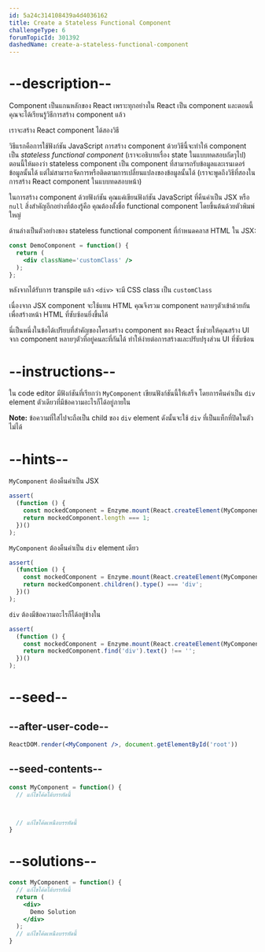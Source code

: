 ```yaml
---
id: 5a24c314108439a4d4036162
title: Create a Stateless Functional Component
challengeType: 6
forumTopicId: 301392
dashedName: create-a-stateless-functional-component
---
```


# --description--


Component เป็นแกนหลักของ React เพราะทุกอย่างใน React เป็น component และตอนนี้คุณจะได้เรียนรู้วิธีการสร้าง component แล้ว

เราจะสร้าง React component ได้สองวิธี 

วิธีแรกคือการใช้ฟังก์ชัน JavaScript 
การสร้าง component ด้วยวิธีนี้จะทำให้ component เป็น *stateless functional component* (เราจะอธิบายเรื่อง state ในแบบทดสอบถัดๆไป) ตอนนี้ให้มองว่า stateless component เป็น component ที่สามารถรับข้อมูลและเรนเดอร์ข้อมูลนั้นได้ แต่ไม่สามารถจัดการหรือติดตามการเปลี่ยนแปลงของข้อมูลนั้นได้ (เราจะพูดถึงวิธีที่สองในการสร้าง React component ในแบบทดสอบหน้า)

ในการสร้าง component ด้วยฟังก์ชัน คุณแค่เขียนฟังก์ชัน JavaScript ที่คืนค่าเป็น JSX หรือ `null` สิ่งสำคัญอีกอย่างที่ต้องรู้คือ คุณต้องตั้งชื่อ functional component โดยขึ้นต้นด้วยตัวพิมพ์ใหญ่ 

ด้านล่างเป็นตัวอย่างของ stateless functional component ที่กำหนดคลาส HTML ใน JSX:

```jsx
const DemoComponent = function() {
  return (
    <div className='customClass' />
  );
};
```

หลังจากได้รับการ transpile แล้ว `<div>` จะมี CSS class เป็น `customClass`

เนื่องจาก JSX component จะใช้แทน HTML คุณจึงรวม component หลายๆตัวเข้าด้วยกันเพื่อสร้างหน้า HTML ที่ซับซ้อนยิ่งขึ้นได้ 

นี่เป็นหนึ่งในข้อได้เปรียบที่สำคัญของโครงสร้าง component ของ React ซึ่งช่วยให้คุณสร้าง UI จาก component หลายๆตัวที่อยู่คนละที่กันได้ ทำให้ง่ายต่อการสร้างและปรับปรุงส่วน UI ที่ซับซ้อน

# --instructions--

ใน code editor มีฟังก์ชันที่เรียกว่า `MyComponent` เขียนฟังก์ชันนี้ให้เสร็จ โดยการคืนค่าเป็น `div` element ตัวเดียวที่มีข้อความอะไรก็ได้อยู่ภายใน

**Note:** ข้อความที่ใส่ไปจะถือเป็น child ของ `div` element ดังนั้นจะใช้ `div` ที่เป็นแท็กที่ปิดในตัวไม่ได้

# --hints--

`MyComponent` ต้องคืนค่าเป็น JSX

```js
assert(
  (function () {
    const mockedComponent = Enzyme.mount(React.createElement(MyComponent));
    return mockedComponent.length === 1;
  })()
);
```

`MyComponent` ต้องคืนค่าเป็น `div` element เดียว

```js
assert(
  (function () {
    const mockedComponent = Enzyme.mount(React.createElement(MyComponent));
    return mockedComponent.children().type() === 'div';
  })()
);
```

`div` ต้องมีข้อความอะไรก็ได้อยู่ข้างใน

```js
assert(
  (function () {
    const mockedComponent = Enzyme.mount(React.createElement(MyComponent));
    return mockedComponent.find('div').text() !== '';
  })()
);
```

# --seed--

## --after-user-code--

```jsx
ReactDOM.render(<MyComponent />, document.getElementById('root'))
```

## --seed-contents--

```jsx
const MyComponent = function() {
  // แก้ไขโค้ดใต้บรรทัดนี้



  // แก้ไขโค้ดเหนือบรรทัดนี้
}
```

# --solutions--

```jsx
const MyComponent = function() {
  // แก้ไขโค้ดใต้บรรทัดนี้
  return (
    <div>
      Demo Solution
    </div>
  );
  // แก้ไขโค้ดเหนือบรรทัดนี้
}
```

